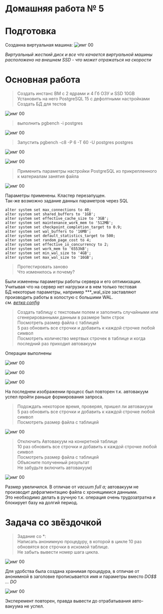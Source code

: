 # Домашняя работа № 5


# Подготовка
Созданна виртуальная машина:
![имг 00](IMG/0.png "Подготовка")

*Виртуальный жесткий диск и все что качается виртуальной машины расположено на внешнем SSD - что может отражаться на скорости*<br>

# Основная работа

> Создать инстанс ВМ с 2 ядрами и 4 Гб ОЗУ и SSD 10GB<br>
> Установить на него PostgreSQL 15 с дефолтными настройками<br>
> Создать БД для тестов<br>

![имг 00](IMG/1.png "Подготовка")

> выполнить pgbench -i postgres

![имг 00](IMG/2_1.png "Подготовка")

> Запустить pgbench -c8 -P 6 -T 60 -U postgres postgres

![имг 00](IMG/2_21.png "Подготовка")

![имг 00](IMG/2_22.png "Подготовка")

> Применить параметры настройки PostgreSQL из прикрепленного к материалам занятия файла

![имг 00](IMG/3.png "Подготовка")

Параметры применены. Кластер перезапущен. <br>
Так-же возможно задание данных параметров через SQL <br>
```
alter system set max_connections to 40;
alter system set shared_buffers to '1GB';
alter system set effective_cache_size to '3GB';
alter system set maintenance_work_mem to '512MB';
alter system set checkpoint_completion_target to 0.9;
alter system set wal_buffers to '16MB';
alter system set default_statistics_target to 500;
alter system set random_page_cost to 4;
alter system set effective_io_concurrency to 2;
alter system set work_mem to '6553kB';
alter system set min_wal_size to '4GB';   
alter system set max_wal_size to '16GB';
```

> Протестировать заново<br>
> Что изменилось и почему?<br>

Были изменены параметры работы сервера и его оптимизации. Учитывая что на сервер нет нагрузки и в нем только тестовая <br>
БД некоторые параметры, например ***_wal_size заставляют производить работы в холостую с большими WAL.<br>
*см.  [ветка config](https://github.com/fangarh/OTUS_PG/tree/config)*


>  Создать таблицу с текстовым полем и заполнить случайными или сгенерированными данным в размере 1млн строк <br>
>  Посмотреть размер файла с таблицей<br>
>  5 раз обновить все строчки и добавить к каждой строчке любой символ<br>
>  Посмотреть количество мертвых строчек в таблице и когда последний раз приходил автовакуум<br>

Операции выполнены

![имг 00](IMG/4.png "Подготовка")

![имг 00](IMG/4_1.png "Подготовка")

![имг 00](IMG/4_2.png "Подготовка")

На последнем изображении процесс был повторен т.к. автовакуум успел пройти раньше формирования запроса.

>  Подождать некоторое время, проверяя, пришел ли автовакуум<br>
>  5 раз обновить все строчки и добавить к каждой строчке любой символ<br>
>  Посмотреть размер файла с таблицей<br>

![имг 00](IMG/5_1.png "Подготовка")

> Отключить Автовакуум на конкретной таблице<br>
> 10 раз обновить все строчки и добавить к каждой строчке любой символ<br>
> Посмотреть размер файла с таблицей<br>
> Объясните полученный результат<br>
> Не забудьте включить автовакуум)<br>

![имг 00](IMG/5_2.png "Подготовка")

Размер увеличился. В отличае от *vacuum full a;* автовакуум не производит дефрагментацию файла с хронящимися данными. <br>
Это необходимо делать в ручную т.к. операция очень трудозатратна и блокирует базу на долгий период.

# Задача со звёздочкой

> Задание со *:<br>
> Написать анонимную процедуру, в которой в цикле 10 раз обновятся все строчки в искомой таблице.<br>
> Не забыть вывести номер шага цикла.<br>

![имг 00](IMG/6_1.png "Подготовка")

Для удобства была создана хранимая процедура, в отличае от анонимной в заголовке прописывается имя и параметры вместо *DO$$ ... DO*

![имг 00](IMG/6_2.png "Подготовка")

Эксперемент повторен, правда вывести до отрабатывания авто-вакуума не успел.